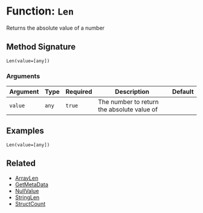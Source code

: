 [comment]: # (Note: This documentation is generated dynamically in the build process.  To modify the contents, change the javadoc on the _invoke method of the BIF class)

# Function: `Len`

Returns the absolute value of a number

## Method Signature
```
Len(value=[any])
```
### Arguments

| Argument | Type | Required | Description | Default |
|----------|------|----------|-------------|---------|
| `value` | `any` | `true` | The number to return the absolute value of |  |

## Examples

```
Len(value=[any])
```

## Related
  * [ArrayLen](ArrayLen.md)
  * [GetMetaData](GetMetaData.md)
  * [NullValue](NullValue.md)
  * [StringLen](StringLen.md)
  * [StructCount](StructCount.md)
